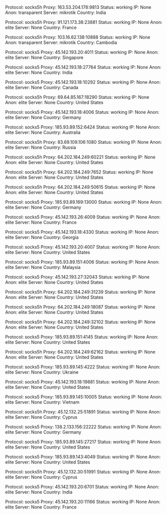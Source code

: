 Protocol: socks5h
Proxy: 163.53.204.178:9813
Status: working
IP: None
Anon: transparent
Server: mikrotik
Country: India

Protocol: socks5h
Proxy: 91.121.173.38:23881
Status: working
IP: None
Anon: elite
Server: None
Country: France

Protocol: socks5h
Proxy: 103.16.62.138:10888
Status: working
IP: None
Anon: transparent
Server: mikrotik
Country: Cambodia

Protocol: socks5
Proxy: 45.142.193.20:4011
Status: working
IP: None
Anon: elite
Server: None
Country: Singapore

Protocol: socks5
Proxy: 45.142.193.18:27764
Status: working
IP: None
Anon: elite
Server: None
Country: India

Protocol: socks5
Proxy: 45.142.193.18:10292
Status: working
IP: None
Anon: elite
Server: None
Country: Canada

Protocol: socks5h
Proxy: 69.64.85.167:18290
Status: working
IP: None
Anon: elite
Server: None
Country: United States

Protocol: socks5
Proxy: 45.142.193.18:4006
Status: working
IP: None
Anon: elite
Server: None
Country: Germany

Protocol: socks5
Proxy: 185.93.89.152:6424
Status: working
IP: None
Anon: elite
Server: None
Country: Australia

Protocol: socks5h
Proxy: 83.69.109.106:1080
Status: working
IP: None
Anon: elite
Server: None
Country: Russia

Protocol: socks5h
Proxy: 64.202.184.249:60221
Status: working
IP: None
Anon: elite
Server: None
Country: United States

Protocol: socks5h
Proxy: 64.202.184.249:7652
Status: working
IP: None
Anon: elite
Server: None
Country: United States

Protocol: socks5h
Proxy: 64.202.184.249:50615
Status: working
IP: None
Anon: elite
Server: None
Country: United States

Protocol: socks5
Proxy: 185.93.89.169:13000
Status: working
IP: None
Anon: elite
Server: None
Country: Germany

Protocol: socks5
Proxy: 45.142.193.26:4009
Status: working
IP: None
Anon: elite
Server: None
Country: France

Protocol: socks5
Proxy: 45.142.193.18:4330
Status: working
IP: None
Anon: elite
Server: None
Country: Georgia

Protocol: socks5
Proxy: 45.142.193.20:4007
Status: working
IP: None
Anon: elite
Server: None
Country: United States

Protocol: socks5
Proxy: 185.93.89.151:4006
Status: working
IP: None
Anon: elite
Server: None
Country: Malaysia

Protocol: socks5
Proxy: 45.142.193.27:32043
Status: working
IP: None
Anon: elite
Server: None
Country: United States

Protocol: socks5h
Proxy: 64.202.184.249:31239
Status: working
IP: None
Anon: elite
Server: None
Country: United States

Protocol: socks5h
Proxy: 64.202.184.249:18087
Status: working
IP: None
Anon: elite
Server: None
Country: United States

Protocol: socks5h
Proxy: 64.202.184.249:32102
Status: working
IP: None
Anon: elite
Server: None
Country: United States

Protocol: socks5
Proxy: 185.93.89.151:4145
Status: working
IP: None
Anon: elite
Server: None
Country: United States

Protocol: socks5h
Proxy: 64.202.184.249:62162
Status: working
IP: None
Anon: elite
Server: None
Country: United States

Protocol: socks5
Proxy: 185.93.89.145:4222
Status: working
IP: None
Anon: elite
Server: None
Country: Ukraine

Protocol: socks5
Proxy: 45.142.193.18:19881
Status: working
IP: None
Anon: elite
Server: None
Country: United States

Protocol: socks5
Proxy: 185.93.89.145:10005
Status: working
IP: None
Anon: elite
Server: None
Country: Vietnam

Protocol: socks5h
Proxy: 45.12.132.25:51891
Status: working
IP: None
Anon: elite
Server: None
Country: Cyprus

Protocol: socks5
Proxy: 138.2.133.156:22222
Status: working
IP: None
Anon: elite
Server: None
Country: Germany

Protocol: socks5
Proxy: 185.93.89.145:27217
Status: working
IP: None
Anon: elite
Server: None
Country: United States

Protocol: socks5
Proxy: 185.93.89.143:4049
Status: working
IP: None
Anon: elite
Server: None
Country: United States

Protocol: socks5h
Proxy: 45.12.132.30:51991
Status: working
IP: None
Anon: elite
Server: None
Country: Cyprus

Protocol: socks5
Proxy: 45.142.193.20:6701
Status: working
IP: None
Anon: elite
Server: None
Country: India

Protocol: socks5
Proxy: 45.142.193.20:11166
Status: working
IP: None
Anon: elite
Server: None
Country: France

